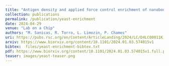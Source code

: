 ```yaml
---
title: "Antigen density and applied force control enrichment of nanobody-expressing yeast cells in microfluidics"
collection: publications
permalink: /publication/yeast-enrichment
date: 2024-04-29
venue: "Lab on a Chip"
authors: "M. Sanicas, R. Torro, L. Limozin, P. Chames"
uri: https://pubs.rsc.org/en/Content/ArticleLanding/2024/LC/D4LC00011K
arxiv: https://www.biorxiv.org/content/10.1101/2024.01.03.574015v1
bibtex:  files/yeast-enrichment-bibtex.txt
pdf: https://www.biorxiv.org/content/10.1101/2024.01.03.574015v1.full.pdf
teaser: images/yeast-teaser.png
---
```

